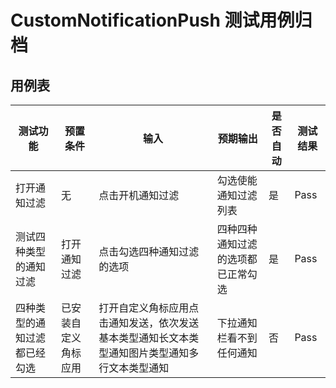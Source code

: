 # CustomNotificationPush 测试用例归档

## 用例表

| 测试功能 |预置条件|输入|预期输出|是否自动|测试结果|
|--|--------------------------------|--------------------------------|--------------------------------|--------------------------------|--------------------------------|
|打开通知过滤| 无 | 点击开机通知过滤 |勾选使能通知过滤列表|是|Pass|
|测试四种类型的通知过滤| 打开通知过滤 | 点击勾选四种通知过滤的选项 |四种四种通知过滤的选项都已正常勾选|是|Pass|
|四种类型的通知过滤都已经勾选| 已安装自定义角标应用 | 打开自定义角标应用点击通知发送，依次发送基本类型通知长文本类型通知图片类型通知多行文本类型通知 |下拉通知栏看不到任何通知|否|Pass|

